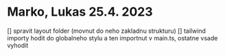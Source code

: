 # Marko, Lukas 25.4. 2023

[] spravit layout folder (movnut do neho zakladnu strukturu)
[] tailwind importy hodit do globalneho stylu a ten importnut v main.ts, ostatne vsade vyhodit